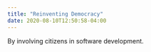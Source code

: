 ```yaml
---
title: "Reinventing Democracy"
date: 2020-08-10T12:50:58-04:00
---
```


By involving citizens in software development.
<!--more-->
